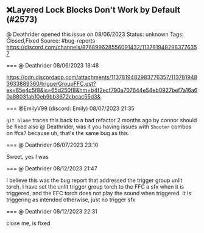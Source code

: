 ## ❌Layered Lock Blocks Don't Work by Default (#2573)
@ Deathrider opened this issue on 08/06/2023
Status: unknown
Tags: Closed,Fixed
Source: #bug-reports https://discord.com/channels/876899628556091432/1137819482983776357


=== @ Deathrider 08/06/2023 18:48


https://cdn.discordapp.com/attachments/1137819482983776357/1137819483633889360/triggerGroupFFC.qst?ex=65e4c5f8&is=65d250f8&hm=b4f2ecf790a707644e54eb0927bef7a16a60a88031ab10eb9bb3672cbcac55d3&

=== @EmilyV99 (discord: Emily) 08/07/2023 21:35

`git blame` traces this back to a bad refactor 2 months ago by connor
should be fixed
also @ Deathrider, was it you having issues with `Shooter` combos on ffcs? because uh, that's the same bug as this.

=== @ Deathrider 08/07/2023 23:10

Sweet, yes I was

=== @ Deathrider 08/12/2023 21:47

I believe this was the bug report that addressed the trigger group unlit torch. I have set the unlit trigger group torch to the FFC a sfx when it is triggered, and the FFC torch does not play the sound when triggered. It is triggering as intended otherwise, just no trigger sfx

=== @ Deathrider 08/12/2023 22:31

close me, is fixed
